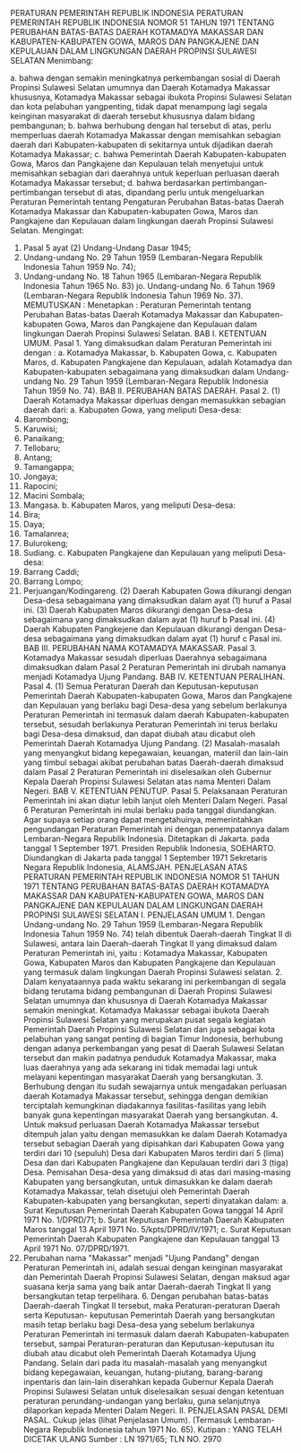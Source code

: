  PERATURAN PEMERINTAH REPUBLIK INDONESIA PERATURAN PEMERINTAH REPUBLIK INDONESIA NOMOR 51 TAHUN 1971 TENTANG PERUBAHAN BATAS-BATAS DAERAH KOTAMADYA MAKASSAR DAN KABUPATEN-KABUPATEN GOWA, MAROS DAN PANGKAJENE DAN KEPULAUAN DALAM LINGKUNGAN DAERAH PROPINSI SULAWESI SELATAN
Menimbang:

a. bahwa dengan semakin meningkatnya perkembangan sosial di Daerah Propinsi Sulawesi Selatan umumnya dan Daerah Kotamadya Makassar khususnya, Kotamadya Makassar sebagai ibukota Propinsi Sulawesi Selatan dan kota pelabuhan yangpenting, tidak dapat menampung lagi segala keinginan masyarakat di daerah tersebut khususnya dalam bidang pembangunan;
b. bahwa berhubung dengan hal tersebut di atas, perlu memperluas daerah Kotamadya Makassar dengan memisahkan sebagian daerah dari Kabupaten-kabupaten di sekitarnya untuk dijadikan daerah Kotamadya Makassar;
c. bahwa Pemerintah Daerah Kabupaten-kabupaten Gowa, Maros dan Pangkajene dan Kepulauan telah menyetujui untuk memisahkan sebagian dari daerahnya untuk keperluan perluasan daerah Kotamadya Makassar tersebut;
d. bahwa berdasarkan pertimbangan-pertimbangan tersebut di atas, dipandang perlu untuk mengeluarkan Peraturan Pemerintah tentang Pengaturan Perubahan Batas-batas Daerah Kotamadya Makassar dan Kabupaten-kabupaten Gowa, Maros dan Pangkajene dan Kepulauan dalam lingkungan daerah Propinsi Sulawesi Selatan.
Mengingat:

1. Pasal 5 ayat (2) Undang-Undang Dasar 1945;
2. Undang-undang No. 29 Tahun 1959 (Lembaran-Negara Republik Indonesia Tahun 1959 No. 74);
3. Undang-undang No. 18 Tahun 1965 (Lembaran-Negara Republik Indonesia Tahun 1965 No. 83) jo. Undang-undang No. 6 Tahun 1969 (Lembaran-Negara Republik Indonesia Tahun 1969 No. 37).
MEMUTUSKAN :
 Menetapkan : Peraturan Pemerintah tentang Perubahan Batas-batas Daerah Kotamadya Makassar dan Kabupaten-kabupaten Gowa, Maros dan Pangkajene dan Kepulauan dalam lingkungan Daerah Propinsi Sulawesi Selatan. BAB I. KETENTUAN UMUM. Pasal 1. Yang dimaksudkan dalam Peraturan Pemerintah ini dengan :
a. Kotamadya Makassar, b. Kabupaten Gowa, c. Kabupaten Maros, d. Kabupaten Pangkajene dan Kepulauan, adalah Kotamadya dan Kabupaten-kabupaten sebagaimana yang dimaksudkan dalam Undang-undang No. 29 Tahun 1959 (Lembaran-Negara Republik Indonesia Tahun 1959 No. 74). BAB II. PERUBAHAN BATAS DAERAH. Pasal 2.
(1) Daerah Kotamadya Makassar diperluas dengan memasukkan sebagian daerah dari:
a. Kabupaten Gowa, yang meliputi Desa-desa:
1. Barombong;
2. Karuwisi;
3. Panaikang;
4. Tellobaru;
5. Antang;
6. Tamangappa;
7. Jongaya;
8. Rapocini;
9. Macini Sombala;
10. Mangasa.
b. Kabupaten Maros, yang meliputi Desa-desa:
1. Bira;
2. Daya;
3. Tamalanrea;
4. Bulurokeng;
5. Sudiang.
c. Kabupaten Pangkajene dan Kepulauan yang meliputi Desa-desa:
1. Barrang Caddi;
2. Barrang Lompo;
3. Perjuangan/Kodingareng.
(2) Daerah Kabupaten Gowa dikurangi dengan Desa-desa sebagaimana yang dimaksudkan dalam ayat (1) huruf a Pasal ini. (3) Daerah Kabupaten Maros dikurangi dengan Desa-desa sebagaimana yang dimaksudkan dalam ayat (1) huruf b Pasal ini. (4) Daerah Kabupaten Pangkejene dan Kepulauan dikurangi dengan Desa-desa sebagaimana yang dimaksudkan dalam ayat (1) huruf c Pasal ini. BAB III. PERUBAHAN NAMA KOTAMADYA MAKASSAR. Pasal 3. Kotamadya Makassar sesudah diperluas Daerahnya sebagaimana dimaksudkan dalam Pasal 2 Peraturan Pemerintah ini dirubah namanya menjadi Kotamadya Ujung Pandang. BAB IV. KETENTUAN PERALIHAN. Pasal 4.
(1) Semua Peraturan Daerah dan Keputusan-keputusan Pemerintah Daerah Kabupaten-kabupaten Gowa, Maros dan Pangkajene dan Kepulauan yang berlaku bagi Desa-desa yang sebelum berlakunya Peraturan Pemerintah ini termasuk dalam daerah Kabupaten-kabupaten tersebut, sesudah berlakunya Peraturan Pemerintah ini terus berlaku bagi Desa-desa dimaksud, dan dapat diubah atau dicabut oleh Pemerintah Daerah Kotamadya Ujung Pandang. (2) Masalah-masalah yang menyangkut bidang kepegawaian, keuangan, materiil dan lain-lain yang timbul sebagai akibat perubahan batas Daerah-daerah dimaksud dalam Pasal 2 Peraturan Pemerintah ini diselesaikan oleh Gubernur Kepala Daerah Propinsi Sulawesi Selatan atas nama Menteri Dalam Negeri. BAB V. KETENTUAN PENUTUP. Pasal 5. Pelaksanaan Peraturan Pemerintah ini akan diatur lebih lanjut oleh Menteri Dalam Negeri. Pasal 6 Peraturan Pemerintah ini mulai berlaku pada tanggal diundangkan. Agar supaya setiap orang dapat mengetahuinya, memerintahkan pengundangan Peraturan Pemerintah ini dengan penempatannya dalam Lembaran-Negara Republik Indonesia. Ditetapkan di Jakarta. pada tanggal 1 September 1971. Presiden Republik Indonesia, SOEHARTO. Diundangkan di Jakarta pada tanggal 1 September 1971 Sekretaris Negara Republik Indonesia, ALAMSJAH. PENJELASAN ATAS PERATURAN PEMERINTAH REPUBLIK INDONESIA NOMOR 51 TAHUN 1971 TENTANG PERUBAHAN BATAS-BATAS DAERAH KOTAMADYA MAKASSAR DAN KABUPATEN-KABUPATEN GOWA, MAROS DAN PANGKAJENE DAN KEPULAUAN DALAM LINGKUNGAN DAERAH PROPINSI SULAWESI SELATAN I. PENJELASAN UMUM 1. Dengan Undang-undang No. 29 Tahun 1959 (Lembaran-Negara Republik Indonesia Tahun 1959 No. 74) telah dibentuk Daerah-daerah Tingkat II di Sulawesi, antara lain Daerah-daerah Tingkat II yang dimaksud dalam Peraturan Pemerintah ini, yaitu : Kotamadya Makassar, Kabupaten Gowa, Kabupaten Maros dan Kabupaten Pangkajene dan Kepulauan yang termasuk dalam lingkungan Daerah Propinsi Sulawesi selatan. 2. Dalam kenyataannya pada waktu sekarang ini perkembangan di segala bidang terutama bidang pembangunan di Daerah Propinsi Sulawesi Selatan umumnya dan khususnya di Daerah Kotamadya Makassar semakin meningkat. Kotamadya Makassar sebagai ibukota Daerah Propinsi Sulawesi Selatan yang merupakan pusat segala kegiatan Pemerintah Daerah Propinsi Sulawesi Selatan dan juga sebagai kota pelabuhan yang sangat penting di bagian Timur Indonesia, berhubung dengan adanya perkembangan yang pesat di Daerah Sulawesi Selatan tersebut dan makin padatnya penduduk Kotamadya Makassar, maka luas daerahnya yang ada sekarang ini tidak memadai lagi untuk melayani kepentingan masyarakat Daerah yang bersangkutan. 3. Berhubung dengan itu sudah sewajarnya untuk mengadakan perluasan daerah Kotamadya Makassar tersebut, sehingga dengan demikian terciptalah kemungkinan diadakannya fasilitas-fasilitas yang lebih banyak guna kepentingan masyarakat Daerah yang bersangkutan. 4. Untuk maksud perluasan Daerah Kotamadya Makassar tersebut ditempuh jalan yaitu dengan memasukkan ke dalam Daerah Kotamadya tersebut sebagian Daerah yang dipisahkan dari Kabupaten Gowa yang terdiri dari 10 (sepuluh) Desa dari Kabupaten Maros terdiri dari 5 (lima) Desa dan dari Kabupaten Pangkajene dan Kepulauan terdiri dari 3 (tiga) Desa. Pemisahan Desa-desa yang dimaksud di atas dari masing-masing Kabupaten yang bersangkutan, untuk dimasukkan ke dalam daerah Kotamadya Makassar, telah disetujui oleh Pemerintah Daerah Kabupaten-kabupaten yang bersangkutan, seperti dinyatakan dalam:
a. Surat Keputusan Pemerintah Daerah Kabupaten Gowa tanggal 14 April 1971 No. 1/DPRD/71;
b. Surat Keputusan Pemerintah Daerah Kabupaten Maros tanggal 13 April 1971 No. 5/kpts/DPRD/IV/1971;
c. Surat Keputusan Pemerintah Daerah Kabupaten Pangkajene dan Kepulauan tanggal 13 April 1971 No. 07/DPRD/1971.
5. Perubahan nama "Makassar" menjadi "Ujung Pandang" dengan Peraturan Pemerintah ini, adalah sesuai dengan keinginan masyarakat dan Pemerintah Daerah Propinsi Sulawesi Selatan, dengan maksud agar suasana kerja sama yang baik antar Daerah-daerah Tingkat II yang bersangkutan tetap terpelihara. 6. Dengan perubahan batas-batas Daerah-daerah Tingkat II tersebut, maka Peraturan-peraturan Daerah serta Keputusan- keputusan Pemerintah Daerah yang bersangkutan masih tetap berlaku bagi Desa-desa yang sebelum berlakunya Peraturan Pemerintah ini termasuk dalam daerah Kabupaten-kabupaten tersebut, sampai Peraturan-peraturan dan Keputusan-keputusan itu diubah atau dicabut oleh Pemerintah Daerah Kotamadya Ujung Pandang. Selain dari pada itu masalah-masalah yang menyangkut bidang kepegawaian, keuangan, hutang-piutang, barang-barang inpentaris dan lain-lain diserahkan kepada Gubernur Kepala Daerah Propinsi Sulawesi Selatan untuk diselesaikan sesuai dengan ketentuan peraturan perundang-undangan yang berlaku, guna selanjutnya dilaporkan kepada Menteri Dalam Negeri. II. PENJELASAN PASAL DEMI PASAL. Cukup jelas (lihat Penjelasan Umum). (Termasuk Lembaran-Negara Republik Indonesia tahun 1971 No. 65). Kutipan : YANG TELAH DICETAK ULANG Sumber : LN 1971/65; TLN NO. 2970
